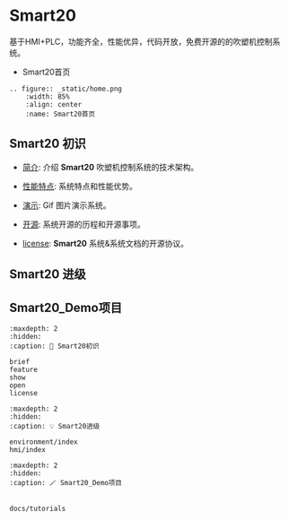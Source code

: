 

# Smart20


基于HMI+PLC，功能齐全，性能优异，代码开放，免费开源的的吹塑机控制系统。

- Smart20首页
  
```{eval-rst}
.. figure:: _static/home.png
    :width: 85%
    :align: center
    :name: Smart20首页
```

## **Smart20** 初识

- [简介](../docs/brief.md): 介绍 **Smart20** 吹塑机控制系统的技术架构。

- [性能特点](../docs/feature.md): 系统特点和性能优势。

- [演示](../docs/show.md): Gif 图片演示系统。

- [开源](../docs/open.md): 系统开源的历程和开源事项。

- [license](../docs/license.md): **Smart20** 系统&系统文档的开源协议。

##  **Smart20** 进级





## **Smart20**_Demo项目


```{toctree}
:maxdepth: 2
:hidden:
:caption: 🚀 Smart20初识
   
brief
feature
show
open
license
```

```{toctree}
:maxdepth: 2
:hidden:
:caption: 💡 Smart20进级

environment/index
hmi/index
```

```{toctree}
:maxdepth: 2
:hidden:
:caption: 🪄 Smart20_Demo项目


docs/tutorials
```



